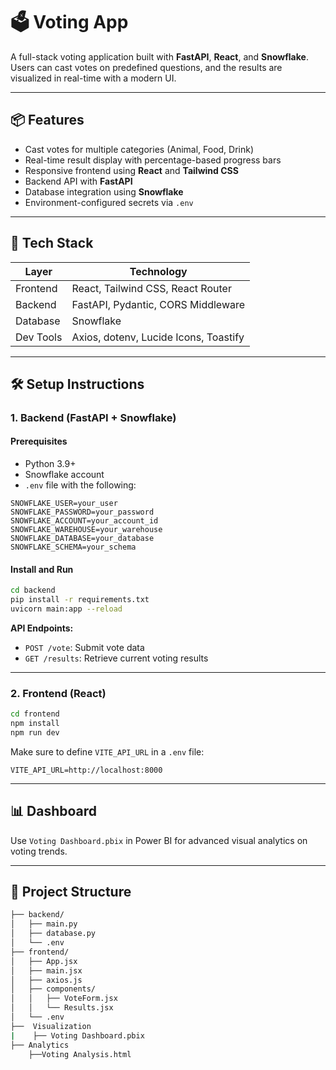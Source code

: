 # 🗳️ Voting App

A full-stack voting application built with **FastAPI**, **React**, and **Snowflake**. Users can cast votes on predefined questions, and the results are visualized in real-time with a modern UI.

---

## 📦 Features

- Cast votes for multiple categories (Animal, Food, Drink)
- Real-time result display with percentage-based progress bars
- Responsive frontend using **React** and **Tailwind CSS**
- Backend API with **FastAPI**
- Database integration using **Snowflake**
- Environment-configured secrets via `.env`

---

## 🚀 Tech Stack

| Layer     | Technology                          |
|-----------|--------------------------------------|
| Frontend  | React, Tailwind CSS, React Router    |
| Backend   | FastAPI, Pydantic, CORS Middleware   |
| Database  | Snowflake                            |
| Dev Tools | Axios, dotenv, Lucide Icons, Toastify|

---

## 🛠️ Setup Instructions

### 1. Backend (FastAPI + Snowflake)

#### Prerequisites
- Python 3.9+
- Snowflake account
- `.env` file with the following:

```env
SNOWFLAKE_USER=your_user
SNOWFLAKE_PASSWORD=your_password
SNOWFLAKE_ACCOUNT=your_account_id
SNOWFLAKE_WAREHOUSE=your_warehouse
SNOWFLAKE_DATABASE=your_database
SNOWFLAKE_SCHEMA=your_schema
```

#### Install and Run

```bash
cd backend
pip install -r requirements.txt
uvicorn main:app --reload
```

**API Endpoints:**
- `POST /vote`: Submit vote data  
- `GET /results`: Retrieve current voting results

---

### 2. Frontend (React)

```bash
cd frontend
npm install
npm run dev
```

Make sure to define `VITE_API_URL` in a `.env` file:

```env
VITE_API_URL=http://localhost:8000
```

---

## 📊 Dashboard

Use `Voting Dashboard.pbix` in Power BI for advanced visual analytics on voting trends.

---

## 📁 Project Structure

```bash
├── backend/
│   ├── main.py
│   ├── database.py
│   └── .env
├── frontend/
│   ├── App.jsx
│   ├── main.jsx
│   ├── axios.js
│   ├── components/
│   │   ├── VoteForm.jsx
│   │   └── Results.jsx
│   └── .env
├──  Visualization
|    ├── Voting Dashboard.pbix
├── Analytics
    ├──Voting Analysis.html
```
